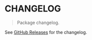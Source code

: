 # CHANGELOG

> Package changelog.

See [GitHub Releases](https://github.com/stdlib-js/math-base-special-roundn/releases) for the changelog.